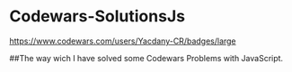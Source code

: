 # Codewars-SolutionsJs

https://www.codewars.com/users/Yacdany-CR/badges/large

##The way wich I have solved some Codewars Problems with JavaScript.
